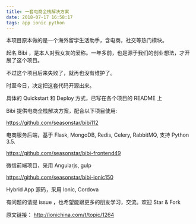```yaml
---
title: 一套电商全栈解决方案
date: 2018-07-17 16:58:17
tags: app ionic python
---
```


本项目原本做的是一个海外留学生活助手，含电商，社交等热门模块。

<!--more-->

起名 Bibi ，是本人对我女友的爱称。一年多前，也是源于我们的创业想法，才开展了这个项目。

不过这个项目后来失败了，就再也没有维护了。

时至今日，决定把这套代码开源出来。

具体的 Quickstart 和 Deploy 方式，已写在各个项目的 README 上

Bibi 提供电商全栈解决方案，配合以下项目使用:

https://github.com/seasonstar/bibi112

电商服务后端，基于 Flask, MongoDB, Redis, Celery, RabbitMQ, 支持 Python 3.5.

https://github.com/seasonstar/bibi-frontend49

微信前端项目，采用 Angularjs, gulp

https://github.com/seasonstar/bibi-ionic150

Hybrid App 源码，采用 Ionic, Cordova

有问题的请提 issue ，也希望能跟更多的朋友学习，交流。欢迎 Star & Fork

原文链接：
http://ionichina.com/t/topic/1264